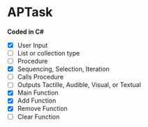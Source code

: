 # APTask
**Coded in C#**
- [x] User Input
- [ ] List or collection type
- [ ] Procedure 
- [x] Sequencing, Selection, Iteration
- [ ] Calls Procedure
- [ ] Outputs Tactille, Audible, Visual, or Textual
- [x] Main Function
- [x] Add Function
- [x] Remove Function
- [ ] Clear Function
